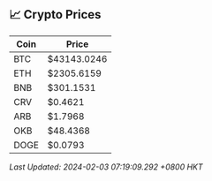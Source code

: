 ## 📈 Crypto Prices

| Coin | Price |
| ---- | ----- |
| BTC | $43143.0246 |
| ETH | $2305.6159 |
| BNB | $301.1531 |
| CRV | $0.4621 |
| ARB | $1.7968 |
| OKB | $48.4368 |
| DOGE | $0.0793 |

_Last Updated: 2024-02-03 07:19:09.292 +0800 HKT_